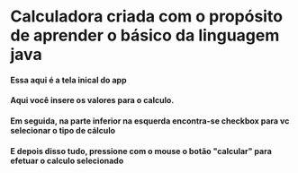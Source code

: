 <h1>Calculadora criada com o propósito de aprender o básico da linguagem java</h1>

<h4>Essa aqui é a tela inical do app</h4>


<h4>Aqui você insere os valores para o calculo.</h4>


<h4>Em seguida, na parte inferior na esquerda encontra-se checkbox para vc selecionar o tipo de cálculo</h4>


<h4>E depois disso tudo, pressione com o mouse o botão "calcular" para efetuar o calculo selecionado</h4>






